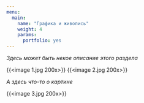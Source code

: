 ```yaml
---
menu:
  main:
    name: "Графика и живопись"
    weight: 4
    params:
      portfolio: yes
---
```

*Здесь может быть некое описание этого раздела*

{{<image 1.jpg 200x>}} {{<image 2.jpg 200x>}}

_А здесь что-то о картине_



{{<image 3.jpg 200x>}}
